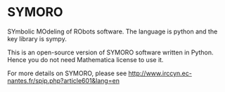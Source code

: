 SYMORO
======

SYmbolic MOdeling of RObots software. The language is python and the key library is sympy.

This is an open-source version of SYMORO software written in Python. Hence you do not need Mathematica license to use it. 

For more details on SYMORO, please see http://www.irccyn.ec-nantes.fr/spip.php?article601&lang=en


